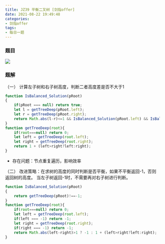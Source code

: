 ```yaml
---
title: JZ39 平衡二叉树 [剑指offer]
date: 2021-08-22 19:49:48
categories:
- 剑指offer
tags:
- 每日一题
---
```


### 题目
![](https://cdn.jsdelivr.net/gh/qw-null/BlogImages/20210822195233.png)

### 题解
（一）
计算左子树和右子树高度，判断二者高度差是否不大于1
```javascript
function IsBalanced_Solution(pRoot)
{
    if(pRoot === null) return true;
    let l = getTreeDeep(pRoot.left);
    let r = getTreeDeep(pRoot.right);
    return Math.abs(l-r)<=1 && IsBalanced_Solution(pRoot.left) && IsBalanced_Solution(pRoot.right);
}
function getTreeDeep(root){
    if(root===null) return 0;
    let left = getTreeDeep(root.left);
    let right = getTreeDeep(root.right);
    return 1 + (left>right?left:right);
}
```
+ 存在问题：节点重复遍历，影响效率

（二）
改进策略：在求树的高度的同时判断是否平衡，如果不平衡返回-1，否则返回树的高度。
当左子树返回-1时，不需要再对右子树进行判断。
```javascript
function IsBalanced_Solution(pRoot)
{
    return getTreeDeep(pRoot)!==-1;
}
function getTreeDeep(root){
    if(root===null) return 0;
    let left = getTreeDeep(root.left);
    if(left === -1) return -1;
    let right = getTreeDeep(root.right);
    if(right === -1) return -1;
    return Math.abs(left-right)>1 ? -1 : 1 + (left>right?left:right);
}
```
